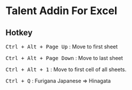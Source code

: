 # Talent Addin For Excel

## Hotkey
 <kbd>Ctrl + Alt + Page Up</kbd> : Move to first sheet
 
 <kbd>Ctrl + Alt + Page Down</kbd> : Move to last sheet
 
 <kbd>Ctrl + Alt + 1</kbd> : Move to first cell of all sheets.
 
 <kbd>Ctrl + Q</kbd> : Furigana Japanese => Hinagata

